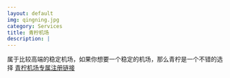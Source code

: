```yaml
---
layout: default
img: qingning.jpg
category: Services
title: 青柠机场
description: |
---
```

属于比较高端的稳定机场，如果你想要一个稳定的机场，那么青柠是一个不错的选择
[青柠机场专属注册链接](./302.html?target=https://www.lime1.xyz/register?code=dlQu3cqM) 